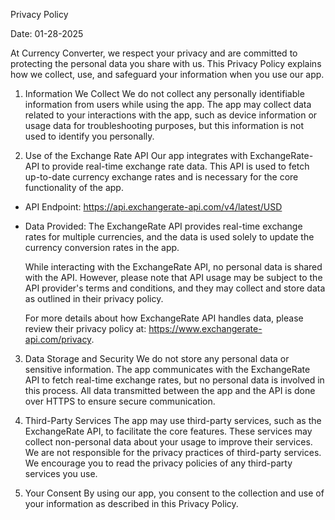 Privacy Policy

Date: 01-28-2025

At Currency Converter, we respect your privacy and are committed to protecting the personal data you share with us. This Privacy Policy explains how we collect, use, and safeguard your information when you use our app.

1. Information We Collect
We do not collect any personally identifiable information from users while using the app. The app may collect data related to your interactions with the app, such as device information or usage data for troubleshooting purposes, but this information is not used to identify you personally.

2. Use of the Exchange Rate API
Our app integrates with ExchangeRate-API to provide real-time exchange rate data. This API is used to fetch up-to-date currency exchange rates and is necessary for the core functionality of the app.

- API Endpoint: https://api.exchangerate-api.com/v4/latest/USD
- Data Provided: The ExchangeRate API provides real-time exchange rates for multiple currencies, and the data is used solely to update the currency conversion rates in the app.
  
  While interacting with the ExchangeRate API, no personal data is shared with the API. However, please note that API usage may be subject to the API provider's terms and conditions, and they may collect and store data as outlined in their privacy policy.

  For more details about how ExchangeRate API handles data, please review their privacy policy at: https://www.exchangerate-api.com/privacy.

3. Data Storage and Security
We do not store any personal data or sensitive information. The app communicates with the ExchangeRate API to fetch real-time exchange rates, but no personal data is involved in this process. All data transmitted between the app and the API is done over HTTPS to ensure secure communication.

4. Third-Party Services
The app may use third-party services, such as the ExchangeRate API, to facilitate the core features. These services may collect non-personal data about your usage to improve their services. We are not responsible for the privacy practices of third-party services. We encourage you to read the privacy policies of any third-party services you use.

5. Your Consent
By using our app, you consent to the collection and use of your information as described in this Privacy Policy.
